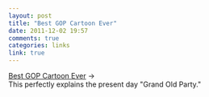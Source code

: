 ```yaml
---
layout: post
title: "Best GOP Cartoon Ever"
date: 2011-12-02 19:57
comments: true
categories: links
link: true
---
```

[Best GOP Cartoon Ever](http://www.politico.com/wuerker/archive/20111201-the-principled-pachyderm.html "The Principled Pachyderm") &rarr;  
This perfectly explains the present day "Grand Old Party."
